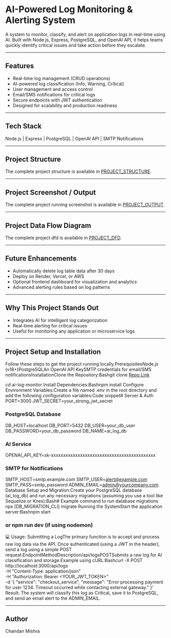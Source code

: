 # AI-Powered Log Monitoring & Alerting System

A system to monitor, classify, and alert on application logs in real-time using AI. Built with Node.js, Express, PostgreSQL, and OpenAI API, it helps teams quickly identify critical issues and take action before they escalate.

---

## Features

- Real-time log management (CRUD operations)  
- AI-powered log classification (Info, Warning, Critical)  
- User management and access control  
- Email/SMS notifications for critical logs  
- Secure endpoints with JWT authentication  
- Designed for scalability and production readiness  

---

## Tech Stack

Node.js | Express | PostgreSQL | OpenAI API | SMTP Notifications

---

## Project Structure 
The complete project structure is available in [PROJECT_STRUCTURE](./assets/projStructure.txt).

---

## Project Screenshot / Output 
The complete project running screenshot is available in [PROJECT_OUTPUT](./assets/output.png).

---

## Project Data Flow Diagram 
The complete project dfd is available in [PROJECT_DFD](./assets/dfd.png).

---

## Future Enhancements

- Automatically delete log table data after 30 days  
- Deploy on Render, Vercel, or AWS  
- Optional frontend dashboard for visualization and analytics  
- Advanced alerting rules based on log patterns  

---

## Why This Project Stands Out

- Integrates AI for intelligent log categorization  
- Real-time alerting for critical issues   
- Useful for monitoring any application or microservice logs  

---

## Project Setup and Installation

Follow these steps to get the project running locally.PrerequisitesNode.js (v18+)PostgreSQLAn OpenAI API KeySMTP credentials for email/SMS notificationsInstallationClone the Repository:Bashgit clone [Repo Link](https://github.com/Chandan-004/AI-Log_Monitor.git)

cd ai-log-monitor
Install Dependencies:Bashnpm install
Configure Environment Variables:Create a file named .env in the root directory and add the following configuration variables:Code snippet# Server & Auth
PORT=3000
JWT_SECRET=your_strong_jwt_secret

### PostgreSQL Database
DB_HOST=localhost
DB_PORT=5432
DB_USER=your_db_user
DB_PASSWORD=your_db_password
DB_NAME=ai_log_db

### AI Service
OPENAI_API_KEY=sk-xxxxxxxxxxxxxxxxxxxxxxxxxxxxxxxxxxxxxxxxxxx

### SMTP for Notifications
SMTP_HOST=smtp.example.com
SMTP_USER=alert@example.com
SMTP_PASS=smtp_password
ADMIN_EMAIL=admin@yourcompany.com
Database Setup and Migration:Create your PostgreSQL database (ai_log_db) and run any necessary migrations (assuming you use a tool like Sequelize or Knex):Bash# Example command to run database migrations
npx [DB_MIGRATION_CLI] migrate
Running the SystemStart the application server:Bashnpm start
### or npm run dev (if using nodemon)
💻 Usage: Submitting a LogThe primary function is to accept and process raw log data via the API. Once authenticated (using a JWT in the header), send a log using a simple POST request:EndpointMethodDescription/api/logsPOSTSubmits a raw log for AI classification and storage.Example using cURL:Bashcurl -X POST http://localhost:3000/api/logs \
-H "Content-Type: application/json" \
-H "Authorization: Bearer <YOUR_JWT_TOKEN>" \
-d '{
    "service": "checkout_service",
    "message": "Error processing payment for user 1234. Timeout occurred while contacting external gateway."
}'
Result: The system will classify this log as Critical, save it to PostgreSQL, and send an email alert to the ADMIN_EMAIL.

---

## Author

Chandan Mishra

